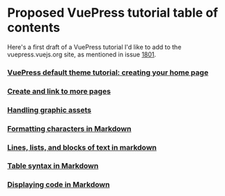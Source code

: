
# Proposed VuePress tutorial table of contents

Here's a first draft of a VuePress tutorial I'd like to add to the vuepress.vuejs.org site,
as mentioned in issue [1801](https://github.com/vuejs/vuepress/issues/1801).

### [VuePress default theme tutorial: creating your home page](create-home-page.md)
### [Create and link to more pages](create-and-link.md)
### [Handling graphic assets](graphic-assets.md)
### [Formatting characters in Markdown](formatting-characters.md)
### [Lines, lists, and blocks of text in markdown](lines-lists-blocks.md)
### [Table syntax in Markdown](tables.md)
### [Displaying code in Markdown](code.md)
